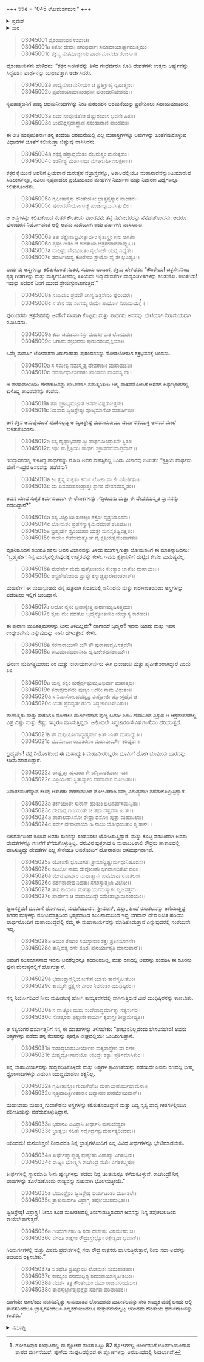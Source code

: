 +++
title = "045 ಲೋಮಶಗಮನಃ"
+++

<details><summary>ಪ್ರವೇಶ</summary>


।।   ಓಂ ಓಂ ನಮೋ ನಾರಾಯಣಾಯ।।   ಶ್ರೀ ವೇದವ್ಯಾಸಾಯ ನಮಃ ।।

ಶ್ರೀ ಕೃಷ್ಣದ್ವೈಪಾಯನ ವೇದವ್ಯಾಸ ವಿರಚಿತ  

**ಶ್ರೀ ಮಹಾಭಾರತ**

**ಆರಣ್ಯಕ ಪರ್ವ**

**ಇಂದ್ರಲೋಕಾಭಿಗಮನ ಪರ್ವ**

**ಅಧ್ಯಾಯ 45**

</details>


<details><summary>ಸಾರ</summary>

ಪಾಂಡವನು ಅಸ್ತ್ರಗಳನ್ನೂ, ಗಂಧರ್ವ ಚಿತ್ರಸೇನನಿಂದ ಸಂಗೀತ ವಾದ್ಯಗಳನ್ನೂ ಕಲಿತುಕೊಂಡಿದುದು (1-8). ಮಹರ್ಷಿ ಲೋಮಶನು ಇಂದ್ರನೊಂದಿಗೆ ಸಿಂಹಾಸನದಲ್ಲಿ ಕುಳಿತಿದ್ದ ಅರ್ಜುನನನ್ನು ನೋಡಿ ವಿಸ್ಮಿತನಾದುದು (9-14). ಅರ್ಜುನನು ಯಾರೆಂದು ಇಂದ್ರನು ಲೋಮಶನಿಗೆ ಪರಿಚಯಿಸಿದುದು (15-32). ಲೋಮಶನು ಭೂಮಿಗೆ ಹೋಗಿ ಯುಧಿಷ್ಠಿರನನ್ನು ತೀರ್ಥಯಾತ್ರೆಗೆ ಕರೆದುಕೊಂಡು ಹೋಗಬೇಕೆಂದು ಇಂದ್ರನು ಹೇಳಿದುದು (33-38).

</details>


> 03045001 ವೈಶಂಪಾಯನ ಉವಾಚ।  
03045001a ತತೋ ದೇವಾಃ ಸಗಂಧರ್ವಾಃ ಸಮಾದಾಯಾರ್ಘ್ಯಮುತ್ತಮಂ।  
03045001c ಶಕ್ರಸ್ಯ ಮತಮಾಜ್ಞಾಯ ಪಾರ್ಥಮಾನರ್ಚುರಂಜಸಾ।।

ವೈಶಂಪಾಯನನು ಹೇಳಿದನು: “ಶಕ್ರನ ಇಂಗಿತವನ್ನು ತಿಳಿದ ಗಂಧರ್ವರೂ ಕೂಡಿ ದೇವತೆಗಳು ಉತ್ತಮ ಅರ್ಘ್ಯವನ್ನು ಸಿದ್ಧಪಡಿಸಿ ಪಾರ್ಥನನ್ನು ಯಥಾವತ್ತಾಗಿ ಅರ್ಚಿಸಿದರು.

> 03045002a ಪಾದ್ಯಮಾಚಮನೀಯಂ ಚ ಪ್ರತಿಗ್ರಾಹ್ಯ ನೃಪಾತ್ಮಜಂ।  
03045002c ಪ್ರವೇಶಯಾಮಾಸುರಥೋ ಪುರಂದರನಿವೇಶನಂ।।

ನೃಪತಾತ್ಮಜನಿಗೆ ಪಾದ್ಯ ಆಚಮನೀಯಗಳನ್ನು ನೀಡಿ ಪುರಂದರನ ಅರಮನೆಯನ್ನು ಪ್ರವೇಶಿಸಲು ಸಹಾಯಮಾಡಿದರು.

> 03045003a ಏವಂ ಸಂಪೂಜಿತೋ ಜಿಷ್ಣುರುವಾಸ ಭವನೇ ಪಿತುಃ।  
03045003c ಉಪಶಿಕ್ಷನ್ಮಹಾಸ್ತ್ರಾಣಿ ಸಸಂಹಾರಾಣಿ ಪಾಂಡವಃ।।

ಈ ರೀತಿ ಸಂಪೂಜಿತನಾಗಿ ತನ್ನ ತಂದೆಯ ಅರಮನೆಯಲ್ಲಿ ಎಲ್ಲ ಮಹಾಸ್ತ್ರಗಳನ್ನೂ ಅವುಗಳನ್ನು ಹಿಂತೆಗೆದುಕೊಳ್ಳುವ ವಿಧಾನಗಳ ಜೊತೆಗೆ ಕಲಿಯುತ್ತಾ ಜಿಷ್ಣುವು ವಾಸಿಸಿದನು.

> 03045004a ಶಕ್ರಸ್ಯ ಹಸ್ತಾದ್ದಯಿತಂ ವಜ್ರಮಸ್ತ್ರಂ ದುರುತ್ಸಹಂ।  
03045004c ಅಶನೀಶ್ಚ ಮಹಾನಾದಾ ಮೇಘಬರ್ಹಿಣಲಕ್ಷಣಾಃ।।

ಶಕ್ರನ ಕೈಯಿಂದ ಅವನಿಗೆ ಪ್ರಿಯವಾದ ದುರುತ್ಸಹ ವಜ್ರಾಸ್ತ್ರವನ್ನೂ, ಅಕಾಲದಲ್ಲಿಯೂ ಮಹಾನಾದವನ್ನುಂಟುಮಾಡುವ ಸಿಡಿಲುಗಳನ್ನೂ, ನವಿಲು ನೃತ್ಯವಾಡಲು ಪ್ರಚೋದಿಸುವ ಮೇಘಗಳ ನಿರ್ಮಾಣ ಮತ್ತು ನಿವಾರಣ ವಿದ್ಯೆಗಳನ್ನೂ ಕಲಿತುಕೊಂಡನು.

> 03045005a ಗೃಹೀತಾಸ್ತ್ರಸ್ತು ಕೌಂತೇಯೋ ಭ್ರಾತೄನ್ಸಸ್ಮಾರ ಪಾಂಡವಃ।   
03045005c ಪುರಂದರನಿಯೋಗಾಚ್ಚ ಪಂಚಾಬ್ದಮವಸತ್ಸುಖೀ।।

ಆ ಅಸ್ತ್ರಗಳನ್ನು ಕಲಿತುಕೊಂಡ ನಂತರ ಕೌಂತೇಯ ಪಾಂಡವನು ತನ್ನ ಸಹೋದರರನ್ನು ನೆನಪಿಸಿಕೊಂದನು. ಆದರೂ ಪುರಂದರನ ನಿಯೋಗದಂತೆ ಅಲ್ಲಿ ಅವನು ಸುಖಿಯಾಗಿ ಐದು ವರ್ಷಗಳು ವಾಸಿಸಿದನು.

> 03045006a ತತಃ ಶಕ್ರೋಽಬ್ರವೀತ್ಪಾರ್ಥಂ ಕೃತಾಸ್ತ್ರಂ ಕಾಲ ಆಗತೇ।  
03045006c ನೃತ್ತಂ ಗೀತಂ ಚ ಕೌಂತೇಯ ಚಿತ್ರಸೇನಾದವಾಪ್ನುಹಿ।।   
03045007a ವಾದಿತ್ರಂ ದೇವವಿಹಿತಂ ನೃಲೋಕೇ ಯನ್ನ ವಿದ್ಯತೇ।  
03045007c ತದರ್ಜಯಸ್ವ ಕೌಂತೇಯ ಶ್ರೇಯೋ ವೈ ತೇ ಭವಿಷ್ಯತಿ।।

ಪಾರ್ಥನು ಅಸ್ತ್ರಗಳನ್ನು ಕಲಿತುಕೊಂಡ ನಂತರ, ಸಮಯ ಬಂದಾಗ, ಶಕ್ರನು ಹೇಳಿದನು: “ಕೌಂತೇಯ! ಚಿತ್ರಸೇನನಿಂದ ನೃತ್ಯ ಗೀತಗಳನ್ನು ಮತ್ತು ಮರ್ತ್ಯಲೋಕದಲ್ಲಿ ತಿಳಿಯದೇ ಇದ್ದ ದೇವತೆಗಳ ವಾದ್ಯಸಂಗೀತಗಳನ್ನು ಕಲಿತುಕೋ. ಕೌಂತೇಯ! ಇದನ್ನು ಪಡೆದರೆ ನಿನಗೆ ಮುಂದೆ ಶ್ರೇಯಸ್ಸುಂಟಾಗುತ್ತದೆ.”

> 03045008a ಸಖಾಯಂ ಪ್ರದದೌ ಚಾಸ್ಯ ಚಿತ್ರಸೇನಂ ಪುರಂದರಃ।   
03045008c ಸ ತೇನ ಸಹ ಸಂಗಮ್ಯ ರೇಮೇ ಪಾರ್ಥೋ ನಿರಾಮಯಃ[^1]।।

ಪುರಂದರನು ಚಿತ್ರಸೇನನನ್ನು ಅವನಿಗೆ ಸಖನಾಗಿ ಕೊಟ್ಟನು ಮತ್ತು ಪಾರ್ಥನು ಅವನನ್ನು ಭೇಟಿಯಾಗಿ ನಿರಾಮಯನಾಗಿ ರಮಿಸಿದನು.

> 03045009a ಕದಾ ಚಿದಟಮಾನಸ್ತು ಮಹರ್ಷಿರುತ ಲೋಮಶಃ।  
03045009c ಜಗಾಮ ಶಕ್ರಭವನಂ ಪುರಂದರದಿದೃಕ್ಷಯಾ।।

ಒಮ್ಮೆ ಮಹರ್ಷಿ ಲೋಮಶನು ತಿರುಗಾಡುತ್ತಾ ಪುರಂದರನನ್ನು ನೋಡಲೋಸುಗ ಶಕ್ರಭವನಕ್ಕೆ ಬಂದನು.

> 03045010a ಸ ಸಮೇತ್ಯ ನಮಸ್ಕೃತ್ಯ ದೇವರಾಜಂ ಮಹಾಮುನಿಃ।  
03045010c ದದರ್ಶಾರ್ಧಾಸನಗತಂ ಪಾಂಡವಂ ವಾಸವಸ್ಯ ಹ।।

ಆ ಮಹಾಮುನಿಯು ದೇವರಾಜನನ್ನು ಭೇಟಿಯಾಗಿ ನಮಸ್ಕರಿಸಲು ಅಲ್ಲಿ ವಾಸವನೊಂದಿಗೆ ಆಸನದ ಅರ್ಧಭಾಗದಲ್ಲಿ ಕುಳಿತಿದ್ದ ಪಾಂಡವನನ್ನು ಕಂಡನು.

> 03045011a ತತಃ ಶಕ್ರಾಭ್ಯನುಜ್ಞಾತ ಆಸನೇ ವಿಷ್ಟರೋತ್ತರೇ।  
03045011c ನಿಷಸಾದ ದ್ವಿಜಶ್ರೇಷ್ಠಃ ಪೂಜ್ಯಮಾನೋ ಮಹರ್ಷಿಭಿಃ।।

ಆಗ ಶಕ್ರನ ಅನುಜ್ಞೆಯಂತೆ ಪೂಜಿಸಲ್ಪಟ್ಟ ಆ ದ್ವಿಜಶ್ರೇಷ್ಠ ಮಹಾ‌ಋಷಿಯು ದರ್ಬಾಸನಯುಕ್ತ ಆಸನದ ಮೇಲೆ ಕುಳಿತುಕೊಂಡನು.

> 03045012a ತಸ್ಯ ದೃಷ್ಟ್ವಾಭವದ್ಬುದ್ಧಿಃ ಪಾರ್ಥಮಿಂದ್ರಾಸನೇ ಸ್ಥಿತಂ।  
03045012c ಕಥಂ ನು ಕ್ಷತ್ರಿಯಃ ಪಾರ್ಥಃ ಶಕ್ರಾಸನಮವಾಪ್ತವಾನ್।।

ಇಂದ್ರಾಸನದಲ್ಲಿ ಕುಳಿತಿದ್ದ ಪಾರ್ಥನನ್ನು ನೋಡಿ ಅವನ ಮನಸ್ಸಿನಲ್ಲಿ ಒಂದು ವಿಚಾರವು ಬಂದಿತು: “ಕ್ಷತ್ರಿಯ ಪಾರ್ಥನು ಹೇಗೆ ಇಂದ್ರನ ಆಸನವನ್ನು ಪಡೆದನು?

> 03045013a ಕಿಂ ತ್ವಸ್ಯ ಸುಕೃತಂ ಕರ್ಮ ಲೋಕಾ ವಾ ಕೇ ವಿನಿರ್ಜಿತಾಃ।  
03045013c ಯ ಏವಮುಪಸಂಪ್ರಾಪ್ತಃ ಸ್ಥಾನಂ ದೇವನಮಸ್ಕೃತಂ।।

ಅವನ ಯಾವ ಸುಕೃತ ಕರ್ಮದಿಂದಾಗಿ ಈ ಲೋಕಗಳನ್ನು ಗೆದ್ದಿರುವನು ಮತ್ತು ಈ ದೇವನಮಸ್ಕೃತ ಸ್ಥಾನವನ್ನು ಪಡೆದಿದ್ದಾನೆ?”

> 03045014a ತಸ್ಯ ವಿಜ್ಞಾಯ ಸಂಕಲ್ಪಂ ಶಕ್ರೋ ವೃತ್ರನಿಷೂದನಃ।   
03045014c ಲೋಮಶಂ ಪ್ರಹಸನ್ವಾಕ್ಯಮಿದಮಾಹ ಶಚೀಪತಿಃ।।  
03045015a ಬ್ರಹ್ಮರ್ಷೇ ಶ್ರೂಯತಾಂ ಯತ್ತೇ ಮನಸೈತದ್ವಿವಕ್ಷಿತಂ।  
03045015c ನಾಯಂ ಕೇವಲಮರ್ತ್ಯೋ ವೈ ಕ್ಷತ್ರಿಯತ್ವಮುಪಾಗತಃ।।

ವೃತ್ರನಿಷೂದನ ಶಚೀಪತಿ ಶಕ್ರನು ಅವನ ವಿಚಾರವನ್ನು ತಿಳಿದು ಮುಗುಳ್ನಗುತ್ತಾ ಲೋಮಶನಿಗೆ ಈ ಮಾತನ್ನಾಡಿದನು: “ಬ್ರಹ್ಮರ್ಷೇ! ನಿನ್ನ ಮನಸ್ಸಿನಲ್ಲಿರುವುದಕ್ಕೆ ಉತ್ತರವನ್ನು ಕೇಳು. ಇವನು ಕ್ಷತ್ರಿಯನಿಗೆ ಹುಟ್ಟಿದ ಕೇವಲ ಮನುಷ್ಯನಲ್ಲ.

> 03045016a ಮಹರ್ಷೇ ಮಮ ಪುತ್ರೋಽಯಂ ಕುಂತ್ಯಾಂ ಜಾತೋ ಮಹಾಭುಜಃ।  
03045016c ಅಸ್ತ್ರಹೇತೋರಿಹ ಪ್ರಾಪ್ತಃ ಕಸ್ಮಾಚ್ಚಿತ್ಕಾರಣಾಂತರಾತ್।।

ಮಹರ್ಷೇ! ಈ ಮಹಾಭುಜನು ನನ್ನ ಪುತ್ರನಾಗಿ ಕುಂತಿಯಲ್ಲಿ ಜನಿಸಿದನು ಮತ್ತು ಕಾರಣಾಂತರದಿಂದ ಅಸ್ತ್ರಗಳನ್ನು ಪಡೆಯಲು ಇಲ್ಲಿಗೆ ಬಂದಿದ್ದಾನೆ.

> 03045017a ಅಹೋ ನೈನಂ ಭವಾನ್ವೇತ್ತಿ ಪುರಾಣಮೃಷಿಸತ್ತಮಂ।   
03045017c ಶೃಣು ಮೇ ವದತೋ ಬ್ರಹ್ಮನ್ಯೋಽಯಂ ಯಚ್ಚಾಸ್ಯ ಕಾರಣಂ।।

ಈ ಪುರಾಣ ಋಷಿಸತ್ತಮನನನ್ನು ನೀನು ತಿಳಿದಿಲ್ಲವೇ? ಹಾಗಾದರೆ ಬ್ರಹ್ಮನ್! ಇವನು ಯಾರು ಮತ್ತು ಇವನ ಉದ್ದೇಶವೇನು ಎನ್ನುವುದನ್ನು ನಾನು ಹೇಳುತ್ತೇನೆ. ಕೇಳು.

> 03045018a ನರನಾರಾಯಣೌ ಯೌ ತೌ ಪುರಾಣಾವೃಷಿಸತ್ತಮೌ।  
03045018c ತಾವಿಮಾವಭಿಜಾನೀಹಿ ಹೃಷೀಕೇಶಧನಂಜಯೌ।।

ಪುರಾಣ ಋಷಿಸತ್ತಮರಾದ ನರ ಮತ್ತು ನಾರಾಯಣರೀರ್ವರು ಈಗ ಧನಂಜಯ ಮತ್ತು ಹೃಷೀಕೇಶರಾಗಿದ್ದಾರೆ ಎಂದು ತಿಳಿ.

> 03045019a ಯನ್ನ ಶಕ್ಯಂ ಸುರೈರ್ದ್ರಷ್ಟುಮೃಷಿಭಿರ್ವಾ ಮಹಾತ್ಮಭಿಃ।  
03045019c ತದಾಶ್ರಮಪದಂ ಪುಣ್ಯಂ ಬದರೀ ನಾಮ ವಿಶ್ರುತಂ।।  
03045020a ಸ ನಿವಾಸೋಽಭವದ್ವಿಪ್ರ ವಿಷ್ಣೋರ್ಜಿಷ್ಣೋಸ್ತಥೈವ ಚ।   
03045020c ಯತಃ ಪ್ರವವೃತೇ ಗಂಗಾ ಸಿದ್ಧಚಾರಣಸೇವಿತಾ।।

ಮಹಾತ್ಮರು ಮತ್ತು ಸುರರಿಗೂ ನೋಡಲು ದುರ್ಲಭವಾದ ಪುಣ್ಯ ಬದರೀ ಎಂಬ ಹೆಸರಿನಿಂದ ವಿಶ್ರುತ ಆ ಆಶ್ರಮಪದದಲ್ಲಿ ವಿಪ್ರ ವಿಷ್ಣು ಮತ್ತು ಜಿಷ್ಣು ಇಬ್ಬರೂ ವಾಸಿಸುತ್ತಿದ್ದರು. ಅಲ್ಲಿಂದಲೇ ಸಿದ್ಧಚಾರಣಸೇವಿತ ಗಂಗೆಯು ಹರಿಯುತ್ತದೆ.

> 03045021a ತೌ ಮನ್ನಿಯೋಗಾದ್ಬ್ರಹ್ಮರ್ಷೇ ಕ್ಷಿತೌ ಜಾತೌ ಮಹಾದ್ಯುತೀ।  
03045021c ಭೂಮೇರ್ಭಾರಾವತರಣಂ ಮಹಾವೀರ್ಯೌ ಕರಿಷ್ಯತಃ।।

ಬ್ರಹ್ಮರ್ಷೇ! ನನ್ನ ನಿಯೋಗದಿಂದ ಈ ಮಹಾದ್ಯುತಿ ಮಹಾವೀರರಿಬ್ಬರೂ ಭೂಮಿಗೆ ಹೋಗಿ ಭೂಮಿಯ ಭಾರವನ್ನು ಕಡಿಮೆಮಾಡಲಿದ್ದಾರೆ.

> 03045022a ಉದ್ವೃತ್ತಾ ಹ್ಯಸುರಾಃ ಕೇ ಚಿನ್ನಿವಾತಕವಚಾ ಇತಿ।  
03045022c ವಿಪ್ರಿಯೇಷು ಸ್ಥಿತಾಸ್ಮಾಕಂ ವರದಾನೇನ ಮೋಹಿತಾಃ।।

ನಿವಾತಕವಚರೆನ್ನುವ ಕೆಲವು ಅಸುರರು ವರದಾನದಿಂದ ಮೋಹಿತರಾಗಿ ನಮ್ಮ ವಿರುದ್ಧವಾಗಿ ನಡೆದುಕೊಳ್ಳುತ್ತಿದ್ದಾರೆ.

> 03045023a ತರ್ಕಯಂತೇ ಸುರಾನ್ ಹಂತುಂ ಬಲದರ್ಪಸಮನ್ವಿತಾಃ।  
03045023c ದೇವಾನ್ನ ಗಣಯಂತೇ ಚ ತಥಾ ದತ್ತವರಾ ಹಿ ತೇ।।  
03045024a ಪಾತಾಲವಾಸಿನೋ ರೌದ್ರಾ ದನೋಃ ಪುತ್ರಾ ಮಹಾಬಲಾಃ।   
03045024c ಸರ್ವೇ ದೇವನಿಕಾಯಾ ಹಿ ನಾಲಂ ಯೋಧಯಿತುಂ ಸ್ಮ ತಾನ್।।

ಬಲದರ್ಪದಿಂದ ಕೂಡಿದ ಅವರು ಸುರರನ್ನು ಸಂಹರಿಸಲು ಯೋಚಿಸುತ್ತಿದ್ದಾರೆ. ಮತ್ತು ಕೊಟ್ಟ ವರದಿಂದಾಗಿ ಅವರು ದೇವತೆಗಳನ್ನೂ ಗಣನೆಗೆ ತೆಗೆದುಕೊಳ್ಳುತ್ತಿಲ್ಲ. ದನುವಿನ ಪುತ್ರರಾದ ಆ ಮಹಾಬಲಶಾಲಿ ರೌದ್ರರು ಪಾತಾಲದಲ್ಲಿ ವಾಸಿಸುತ್ತಿದ್ದು ದೇವತೆಗಳ ಎಲ್ಲ ಸೇನೆಯೂ ಅವರೊಂದಿಗೆ ಹೋರಾಡಲು ಅಸಮರ್ಥವಾಗಿವೆ.

> 03045025a ಯೋಽಸೌ ಭೂಮಿಗತಃ ಶ್ರೀಮಾನ್ವಿಷ್ಣುರ್ಮಧುನಿಷೂದನಃ।  
03045025c ಕಪಿಲೋ ನಾಮ ದೇವೋಽಸೌ ಭಗವಾನಜಿತೋ ಹರಿಃ।।  
03045026a ಯೇನ ಪೂರ್ವಂ ಮಹಾತ್ಮಾನಃ ಖನಮಾನಾ ರಸಾತಲಂ।  
03045026c ದರ್ಶನಾದೇವ ನಿಹತಾಃ ಸಗರಸ್ಯಾತ್ಮಜಾ ವಿಭೋ।।  
03045027a ತೇನ ಕಾರ್ಯಂ ಮಹತ್ಕಾರ್ಯಮಸ್ಮಾಕಂ ದ್ವಿಜಸತ್ತಮ।   
03045027c ಪಾರ್ಥೇನ ಚ ಮಹಾಯುದ್ಧೇ ಸಮೇತಾಭ್ಯಾಮಸಂಶಯಂ।।

ದ್ವಿಜಸತ್ತಮ! ಭೂಮಿಗೆ ಹೋಗಿರುವ, ಮಧುನಿಷೂದನ, ಶ್ರೀಮಾನ್, ವಿಷ್ಣು, ಹಿಂದೆ ರಸಾತಲವನ್ನು ಅಗೆಯುತ್ತಿದ್ದ ಸಗರನ ಮಕ್ಕಳನ್ನು ನೋಟಮಾತ್ರದಿಂದ ಭಸ್ಮಮಾಡಿದ ಕಪಿಲನಾಮದಿಂದ ಇದ್ದ ಭಗವಾನ್ ದೇವ ಅಜಿತ ಹರಿಯು ಪಾರ್ಥನೊಂದಿಗೆ ಮಹಾಯುದ್ಧದಲ್ಲಿ ನಮ್ಮ ಈ ಮಹಾಕಾರ್ಯವನ್ನು ಮಾಡಿಕೊಡುತ್ತಾನೆ ಎನ್ನುವುದರಲ್ಲಿ ಸಂಶಯವೇ ಇಲ್ಲ.

> 03045028a ಅಯಂ ತೇಷಾಂ ಸಮಸ್ತಾನಾಂ ಶಕ್ತಃ ಪ್ರತಿಸಮಾಸನೇ।  
03045028c ತಾನ್ನಿಹತ್ಯ ರಣೇ ಶೂರಃ ಪುನರ್ಯಾಸ್ಯತಿ ಮಾನುಷಾನ್।।

ಅವರಿಗೆ ಸರಿಸಮಾನನಾದ ಇವನು ಅವರೆಲ್ಲರನ್ನೂ ಸಂಹರಿಸಬಲ್ಲ, ಮತ್ತು ರಣದಲ್ಲಿ ಅವರನ್ನು ಸಂಹರಿಸಿ ಈ ಶೂರನು ಪುನಃ ಮನುಷ್ಯರಲ್ಲಿಗೆ ಹೋಗುತ್ತಾನೆ.

> 03045029a ಭವಾಂಶ್ಚಾಸ್ಮನ್ನಿಯೋಗೇನ ಯಾತು ತಾವನ್ಮಹೀತಲಂ।  
03045029c ಕಾಮ್ಯಕೇ ದ್ರಕ್ಷ್ಯಸೇ ವೀರಂ ನಿವಸಂತಂ ಯುಧಿಷ್ಠಿರಂ।।

ನನ್ನ ನಿಯೋಗದಿಂದ ನೀನು ಮಹೀತಲಕ್ಕೆ ಹೋಗಿ ಕಾಮ್ಯಕವನದಲ್ಲಿ ವಾಸಿಸುತ್ತಿರುವ ವೀರ ಯುಧಿಷ್ಠಿರನನ್ನು ಕಾಣಬೇಕು.

> 03045030a ಸ ವಾಚ್ಯೋ ಮಮ ಸಂದೇಶಾದ್ಧರ್ಮಾತ್ಮಾ ಸತ್ಯಸಂಗರಃ।  
03045030c ನೋತ್ಕಂಠಾ ಫಲ್ಗುನೇ ಕಾರ್ಯಾ ಕೃತಾಸ್ತ್ರಃ ಶೀಘ್ರಮೇಷ್ಯತಿ।।

ಆ ಸತ್ಯಸಂಗರ ಧರ್ಮಾತ್ಮನಿಗೆ ನನ್ನ ಈ ಮಾತುಗಳನ್ನು ತಿಳಿಸಬೇಕು: “ಫಾಲ್ಗುನನಿಲ್ಲವೆಂದು ಬೇಸರಿಸಬೇಡ! ಅವನು ಅಸ್ತ್ರಗಳನ್ನು ಪಡೆದು ತನ್ನ ಕೆಲಸವನ್ನು ಪೂರೈಸಿ ಶೀಘ್ರದಲ್ಲಿಯೇ ಹಿಂದಿರುಗುತ್ತಾನೆ.

> 03045031a ನಾಶುದ್ಧಬಾಹುವೀರ್ಯೇಣ ನಾಕೃತಾಸ್ತ್ರೇಣ ವಾ ರಣೇ।  
03045031c ಭೀಷ್ಮದ್ರೋಣಾದಯೋ ಯುದ್ಧೇ ಶಕ್ಯಾಃ ಪ್ರತಿಸಮಾಸಿತುಂ।।

ತನ್ನ ಬಾಹುವೀರ್ಯವನ್ನು ಶುದ್ಧಪಡಿಸಿಕೊಳ್ಳದೇ ಮತ್ತು ಅಸ್ತ್ರಗಳ ಪ್ರವೀಣತೆಯನ್ನು ಪಡೆಯದೇ ಅವನು ರಣದಲ್ಲಿ ಭೀಷ್ಮ ದ್ರೋಣಾದಿಗಳನ್ನು ಎದುರಿಸಿ ಯುದ್ಧಮಾಡಲು ಶಕ್ಯನಿಲ್ಲ.

> 03045032a ಗೃಹೀತಾಸ್ತ್ರೋ ಗುಡಾಕೇಶೋ ಮಹಾಬಾಹುರ್ಮಹಾಮನಾಃ।   
03045032c ನೃತ್ತವಾದಿತ್ರಗೀತಾನಾಂ ದಿವ್ಯಾನಾಂ ಪಾರಮೇಯಿವಾನ್।।

ಮಹಾಬಾಹು ಮಹಾತ್ಮ ಗುಡಾಕೇಶನು ಅಸ್ತ್ರಗಳನ್ನು ಕಲಿತುಕೊಂಡಿದ್ದಾನೆ ಮತ್ತು ದಿವ್ಯ ನೃತ್ಯ ವಾದ್ಯ ಗೀತಗಳಲ್ಲಿಯೂ ಪರಿಣತಿಯನ್ನು ಪಡೆದುಕೊಳ್ಳುತ್ತಿದ್ದಾನೆ.

> 03045033a ಭವಾನಪಿ ವಿವಿಕ್ತಾನಿ ತೀರ್ಥಾನಿ ಮನುಜೇಶ್ವರ।  
03045033c ಭ್ರಾತೃಭಿಃ ಸಹಿತಃ ಸರ್ವೈರ್ದ್ರಷ್ಟುಮರ್ಹತ್ಯರಿಂದಮ।।

ಅರಿಂದಮ! ಮನುಜೇಶ್ಚರ! ನೀನಾದರೂ ನಿನ್ನ ಭ್ರಾತೃಗಳೊಂದಿಗೆ ಎಲ್ಲ ವಿವಿಧ ತೀರ್ಥಗಳನ್ನೂ ಭೇಟಿಮಾಡಬೇಕು.

> 03045034a ತೀರ್ಥೇಷ್ವಾಪ್ಲುತ್ಯ ಪುಣ್ಯೇಷು ವಿಪಾಪ್ಮಾ ವಿಗತಜ್ವರಃ।  
03045034c ರಾಜ್ಯಂ ಭೋಕ್ಷ್ಯಸಿ ರಾಜೇಂದ್ರ ಸುಖೀ ವಿಗತಕಲ್ಮಷಃ।।

ತೀರ್ಥಗಳಲ್ಲಿ ಸ್ನಾನಮಾಡಿ ನೀನು ಪುಣ್ಯಗಳನ್ನು ಪಡೆದು ನಿನ್ನ ಚಿಂತೆಯನ್ನೂ ಕಳೆದುಕೊಳ್ಳುವೆ. ರಾಜೇಂದ್ರ! ನಿನ್ನ ಪಾಪಗಳನ್ನು ತೊಳೆದುಕೊಂಡು ರಾಜ್ಯವನ್ನು ಸುಖವಾಗಿ ಭೋಗಿಸುತ್ತೀಯೆ.”

> 03045035a ಭವಾಂಶ್ಚೈನಂ ದ್ವಿಜಶ್ರೇಷ್ಠ ಪರ್ಯಟಂತಂ ಮಹೀತಲೇ।  
03045035c ತ್ರಾತುಮರ್ಹತಿ ವಿಪ್ರಾಗ್ರ್ಯ ತಪೋಬಲಸಮನ್ವಿತಃ।।

ದ್ವಿಜಶ್ರೇಷ್ಠ! ವಿಪ್ರಾಗ್ರ್ಯ! ನೀನೂ ಕೂಡ ಮಹೀತಲದಲ್ಲಿ ತಿರುಗಾಡುತ್ತಿರುವಾಗ ಅವನನ್ನು ನಿನ್ನ ತಪೋಬಲದಿಂದ ಕಾಯಬೇಕಾಗುತ್ತದೆ.

> 03045036a ಗಿರಿದುರ್ಗೇಷು ಹಿ ಸದಾ ದೇಶೇಷು ವಿಷಮೇಷು ಚ।  
03045036c ವಸಂತಿ ರಾಕ್ಷಸಾ ರೌದ್ರಾಸ್ತೇಭ್ಯೋ ರಕ್ಷೇತ್ಸದಾ ಭವಾನ್।।

ಗಿರಿದುರ್ಗಗಳಲ್ಲಿ ಮತ್ತು ವಿಷಮ ಪ್ರದೇಶಗಳಲ್ಲಿ ಸದಾ ರೌದ್ರ ರಾಕ್ಷಸರು ವಾಸಿಸುತ್ತಿರುತ್ತಾರೆ, ನೀನು ಸದಾ ಅವರನ್ನು ಅವರಿಂದ ರಕ್ಷಿಸಬೇಕು.”

> 03045037a ಸ ತಥೇತಿ ಪ್ರತಿಜ್ಞಾಯ ಲೋಮಶಃ ಸುಮಹಾತಪಾಃ।  
03045037c ಕಾಮ್ಯಕಂ ವನಮುದ್ದಿಶ್ಯ ಸಮುಪಾಯಾನ್ಮಹೀತಲಂ।।  
03045038a ದದರ್ಶ ತತ್ರ ಕೌಂತೇಯಂ ಧರ್ಮರಾಜಮರಿಂದಮಂ।   
03045038c ತಾಪಸೈರ್ಭ್ರಾತೃಭಿಶ್ಚೈವ ಸರ್ವತಃ ಪರಿವಾರಿತಂ।।

ಹಾಗೆಯೇ ಆಗಲೆಂದು ವಚನವನ್ನಿತ್ತು ಸುಮಹಾತಪ ಲೋಮಶನು ಮಹೀತಲವನ್ನು ಸೇರಿ ಕಾಮ್ಯಕ ವನಕ್ಕೆ ಬಂದು ಅಲ್ಲಿ ತಾಪಸರಿಂದಲೂ ಭ್ರಾತೃಗಳಿಂದಲೂ ಎಲ್ಲಕಡೆಯಿಂದಲೂ ಸುತ್ತುವರೆಯಲ್ಪಟ್ಟ ಅರಿಂದಮ ಕೌಂತೇಯ ಧರ್ಮರಾಜನನ್ನು ಕಂಡನು.”

<details><summary>ಸಮಾಪ್ತಿ</summary>


ಇತಿ ಶ್ರೀ ಮಹಾಭಾರತೇ ಆರಣ್ಯಕಪರ್ವಣಿ ಇಂದ್ರಲೋಕಾಭಿಗಮನಪರ್ವಣಿ ಲೋಮಶಗಮನೇ ಪಂಚಚತ್ವಾರಿಂಶೋಽಧ್ಯಾಯಃ।  
ಇದು ಶ್ರೀ ಮಹಾಭಾರತದ ಆರಣ್ಯಕಪರ್ವದಲ್ಲಿ ಇಂದ್ರಲೋಕಾಭಿಗಮನಪರ್ವದಲ್ಲಿ ಲೋಮಶಗಮನವೆಂಬ ನಲ್ವತ್ತೈದನೆಯ ಅಧ್ಯಾಯವು.


</details>

[^1]: ಗೋರಖಪುರ ಸಂಪುಟದಲ್ಲಿ ಈ ಶ್ಲೋಕದ ನಂತರ ಒಟ್ಟು 82 ಶ್ಲೋಕಗಳಲ್ಲಿ ಅರ್ಜುನನಿಗೆ ಊರ್ವಶಿಯಿಂದಾದ ಶಾಪದ ವರ್ಣನೆಯಿದೆ. ಪುಣೆಯ ಸಂಪುಟದಲ್ಲಿರದ ಈ ಶ್ಲೋಕಗಳನ್ನು ಅನುಬಂಧದಲ್ಲಿ ನೀಡಲಾಗಿದೆ.
